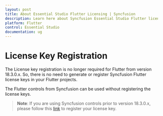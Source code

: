 ```yaml
---
layout: post
title: About Essential Studio Flutter Licensing | Syncfusion
description: Learn here about Syncfusion Essential Studio Flutter license key, how to generate the license key, how to register the license key, and more details.
platform: Flutter
control: Essential Studio
documentation: ug
---
```



# License Key Registration

The License key registration is no longer required for Flutter from version 18.3.0.x. So, there is no need to generate or register Syncfusion Flutter license keys in your Flutter projects. 

The Flutter controls from Syncfusion can be used without registering the license keys.

>**Note**: If you are using Syncfusion controls prior to version 18.3.0.x, please follow this [link](https://help.syncfusion.com/common/essential-studio/licensing/license-key#flutter) to register your license key.